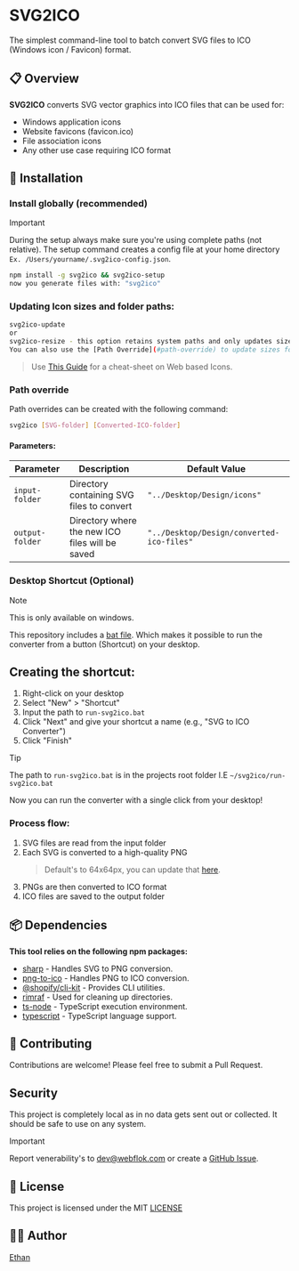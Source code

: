 # SVG2ICO
The simplest command-line tool to batch convert SVG files to ICO (Windows icon / Favicon) format.

## 📋 Overview

**SVG2ICO** converts SVG vector graphics into ICO files that can be used for:
- Windows application icons
- Website favicons (favicon.ico)
- File association icons
- Any other use case requiring ICO format

## 🚀 Installation

### Install globally (recommended)
> [!IMPORTANT]
> During the setup always make sure you're using complete paths (not relative). The setup command creates a config file at your home directory ```Ex. /Users/yourname/.svg2ico-config.json```.
```bash
npm install -g svg2ico && svg2ico-setup
now you generate files with: "svg2ico" 
```

### Updating Icon sizes and folder paths:
 ```Bash
 svg2ico-update
 or 
 svg2ico-resize - this option retains system paths and only updates sizes.
 You can also use the [Path Override](#path-override) to update sizes for specific files.
 ```

> Use [This Guide](https://github.com/visyoss/Assets/blob/2471b7675648816ad40acb568ea593f967540926/cheat-sheet's/icon-sizing.md) for a cheat-sheet on Web based Icons.

### Path override
Path overrides can be created with the following command:

```bash
svg2ico [SVG-folder] [Converted-ICO-folder]
```

#### Parameters:

| Parameter | Description | Default Value |
|-----------|-------------|---------------|
| `input-folder` | Directory containing SVG files to convert | `"../Desktop/Design/icons"` |
| `output-folder` | Directory where the new ICO files will be saved | `"../Desktop/Design/converted-ico-files"` |

### Desktop Shortcut (Optional)
> [!NOTE]
> This is only available on windows.

This repository includes a [bat file](./src/run-svg2ico.bat). Which makes it possible to run the converter from a button (Shortcut) on your desktop.

## Creating the shortcut:

1. Right-click on your desktop
2. Select "New" > "Shortcut"
3. Input the path to ```run-svg2ico.bat```
4. Click "Next" and give your shortcut a name (e.g., "SVG to ICO Converter")
5. Click "Finish"
> [!TIP]
> The path to ```run-svg2ico.bat``` is in the projects root folder I.E ```~/svg2ico/run-svg2ico.bat```

Now you can run the converter with a single click from your desktop!


### Process flow:

1. SVG files are read from the input folder
2. Each SVG is converted to a high-quality PNG 
    > Default's to 64x64px, you can update that [here](#updating-icon-sizes-and-folder-paths).
3. PNGs are then converted to ICO format
4. ICO files are saved to the output folder

## 📦 Dependencies

**This tool relies on the following npm packages:**

- [sharp](https://www.npmjs.com/package/sharp) - Handles SVG to PNG conversion.
- [png-to-ico](https://www.npmjs.com/package/png-to-ico) - Handles PNG to ICO conversion.
- [@shopify/cli-kit](https://www.npmjs.com/package/@shopify/cli-kit) - Provides CLI utilities.
- [rimraf](https://www.npmjs.com/package/rimraf) - Used for cleaning up directories.
- [ts-node](https://www.npmjs.com/package/ts-node) - TypeScript execution environment.
- [typescript](https://www.npmjs.com/package/typescript) - TypeScript language support.


## 🤝 Contributing

Contributions are welcome! Please feel free to submit a Pull Request.

## Security

This project is completely local as in no data gets sent out or collected. It should be safe to use on any system.

> [!IMPORTANT]
> Report venerability's to dev@webflok.com or create a [GitHub Issue](https://github.com/visyoss/SVG-to-ICO-converter/issues/new/choose).

## 📄 License

This project is licensed under the MIT [LICENSE](LICENSE)

## 👨‍💻 Author

[Ethan](https://github.com/visyoss)